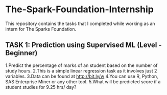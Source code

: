 # The-Spark-Foundation-Internship

This repository contains the tasks that I completed while working as an intern for The Sparks Foundation.

## TASK 1:  Prediction using Supervised ML (Level - Beginner)

1.Predict the percentage of marks of an student based on the number of study hours.
2.This is a simple linear regression task as it involves just 2 variables.
3.Data can be found at http://bit.ly/w
4.You can use R, Python, SAS Enterprise Miner or any other tool.
5.What will be predicted score if a student studies for 9.25 hrs/ day?
